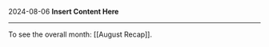 2024-08-06
__Insert Content Here__
_______________________
To see the overall month: [[August Recap]].